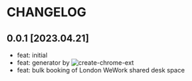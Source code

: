 # CHANGELOG

## 0.0.1 [2023.04.21]

- feat: initial
- feat: generator by ![create-chrome-ext](https://www.npmjs.com/package/create-chrome-ext)
- feat: bulk booking of London WeWork shared desk space
